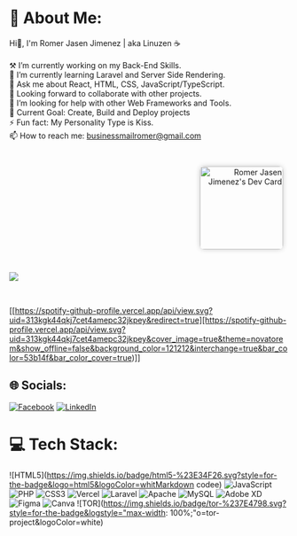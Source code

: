  # 💫 About Me:
Hi👋, I'm Romer Jasen Jimenez | aka Linuzen ☕<br><br>    ⚒ I’m currently working on my Back-End Skills.<br>    🌱 I’m currently learning Laravel and Server Side Rendering.<br>    💬 Ask me about React, HTML, CSS, JavaScript/TypeScript.<br>    🤝 Looking forward to collaborate with other projects.<br>    🤔 I’m looking for help with other Web Frameworks and Tools.<br>    🎯 Current Goal: Create, Build and Deploy projects<br>    ⚡ Fun fact: My Personality Type is Kiss.<br>    📫 How to reach me: businessmailromer@gmail.com<br>

<br>
<a href="https://app.daily.dev/linuzen" style="display: block; text-align: right; margin: 10px;">
  <img src="https://api.daily.dev/devcards/04520767960c4dd7ade4a7d91d98bec1.png?r=iwx" width="150" style="border-radius: 8px; box-shadow: 0 0 10px rgba(0, 0, 0, 0.2);" alt="Romer Jasen Jimenez's Dev Card"/>
</a>
<br>

![](https://komarev.com/ghpvc/?username=devfastated&base=1690)

<br>

[[https://spotify-github-profile.vercel.app/api/view.svg?uid=313kgk44qkj7cet4amepc32jkpey&redirect=true][https://spotify-github-profile.vercel.app/api/view.svg?uid=313kgk44qkj7cet4amepc32jkpey&cover_image=true&theme=novatorem&show_offline=false&background_color=121212&interchange=true&bar_color=53b14f&bar_color_cover=true)]]

## 🌐 Socials:
[![Facebook](https://img.shields.io/badge/Facebook-%231877F2.svg?logo=Facebook&logoColor=white)](https://facebook.com/qwertyuiopasdfggjklzxcvvbnnmal) [![LinkedIn](https://img.shields.io/badge/LinkedIn-%230077B5.svg?logo=linkedin&logoColor=white)](https://linkedin.com/in/romer-jasen-jimenez-596924276/) 

# 💻 Tech Stack:
![HTML5](https://img.shields.io/badge/html5-%23E34F26.svg?style=for-the-badge&logo=html5&logoColor=whitMarkdown codee) ![JavaScript](https://img.shields.io/badge/javascript-%23323330.svg?style=for-the-badge&logo=javascript&logoColor=%23F7DF1E) ![PHP](https://img.shields.io/badge/php-%23777BB4.svg?style=for-the-badge&logo=php&logoColor=white) ![CSS3](https://img.shields.io/badge/css3-%231572B6.svg?style=for-the-badge&logo=css3&logoColor=white) ![Vercel](https://img.shields.io/badge/vercel-%23000000.svg?style=for-the-badge&logo=vercel&logoColor=white) ![Laravel](https://img.shields.io/badge/laravel-%23FF2D20.svg?style=for-the-badge&logo=laravel&logoColor=white) ![Apache](https://img.shields.io/badge/apache-%23D42029.svg?style=for-the-badge&logo=apache&logoColor=white) ![MySQL](https://img.shields.io/badge/mysql-%2300000f.svg?style=for-the-badge&logo=mysql&logoColor=white) ![Adobe XD](https://img.shields.io/badge/Adobe%20XD-470137?style=for-the-badge&logo=Adobe%20XD&logoColor=#FF61F6) ![Figma](https://img.shields.io/badge/figma-%23F24E1E.svg?style=for-the-badge&logo=figma&logoColor=white) ![Canva](https://img.shields.io/badge/Canva-%2300C4CC.svg?style=for-the-badge&logo=Canva&logoColor=white) ![TOR](https://img.shields.io/badge/tor-%237E4798.svg?style=for-the-badge&logstyle="max-width: 100%;"o=tor-project&logoColor=white)


